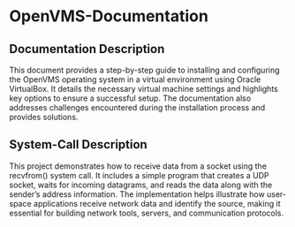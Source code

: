 # OpenVMS-Documentation
## Documentation Description
This document provides a step-by-step guide to installing and configuring the OpenVMS operating system in a virtual environment using Oracle VirtualBox. It details the necessary virtual machine settings and highlights key options to ensure a successful setup. The documentation also addresses challenges encountered during the installation process and provides solutions.
## System-Call Description 
This project demonstrates how to receive data from a socket using the recvfrom() system call. It includes a simple program that creates a UDP socket, waits for incoming datagrams, and reads the data along with the sender’s address information. The implementation helps illustrate how user-space applications receive network data and identify the source, making it essential for building network tools, servers, and communication protocols.
